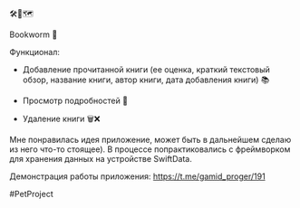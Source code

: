 🛠🧠🗺

Bookworm 📕

Функционал: 

- Добавление прочитанной книги (ее оценка, краткий текстовый обзор, название книги, автор книги, дата добавления книги)  📚

- Просмотр подробностей 👀

- Удаление книги 🗑❌

Мне понравилась идея приложение, может быть в дальнейшем сделаю из него  что-то стоящее). В процессе попрактиковались с фреймворком для хранения данных на устройстве SwiftData.

Демонстрация работы приложения: https://t.me/gamid_proger/191

#PetProject
